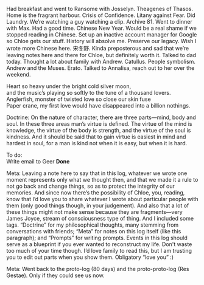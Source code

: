 Had breakfast and went to Ransome with Josselyn. Theagenes of Thasos. Home is the fragrant harbour. Crisis of Confidence. Litany against Fear. Did Laundry. We’re watching a guy watching a clip. Archive 81\. Went to dinner with Max. Had a good time. Chinese New Year. Would be a real shame if we stopped reading in Chinese. Set up an inactive account manager for Google so Chloe gets our stuff. History will absolve me. Preserve our legacy. Wish I wrote more Chinese here. 宋冬野. Kinda preposterous and sad that we’re leaving notes here and there for Chloe, but definitely worth it. Talked to dad today. Thought a lot about family with Andrew. Catullus. People symbolism. Andrew and the Muses. Erato. Talked to Annalisa, reach out to her over the weekend. 

Heart so heavy under the bright cold silver moon,   
and the music’s playing so softly to the tune of a thousand lovers.  
Anglerfish, monster of twisted love so close our skin fuse  
Paper crane, my first love would have disappeared into a billion nothings.

Doctrine: On the nature of character, there are three parts—mind, body and soul. In these three areas man’s virtue is defined. The virtue of the mind is knowledge, the virtue of the body is strength, and the virtue of the soul is kindness. And it should be said that to gain virtue is easiest in mind and hardest in soul, for a man is kind not when it is easy, but when it is hard.

To do:  
Write email to Geer **Done**

Meta: Leaving a note here to say that in this log, whatever we wrote one moment represents only what we thought then, and that we made it a rule to not go back and change things, so as to protect the integrity of our memories. And since now there’s the possibility of Chloe, you, reading, know that I’d love you to share whatever I wrote about particular people with them (only good things though, in your judgement). And also that a lot of these things might not make sense because they are fragments—very James Joyce, stream of consciousness type of thing. And I included some tags. “Doctrine” for my philosophical thoughts, many stemming from conversations with friends; “Meta” for notes on this log itself (like this paragraph); and “Prompts” for writing prompts. Events in this log should serve as a blueprint if you ever wanted to reconstruct my life. Don't waste too much of your time though. I’d love family to read this, but I am trusting you to edit out parts when you show them. Obligatory “love you” :)

Meta: Went back to the proto-log (80 days) and the proto-proto-log (Res Gestae). Only if they could see us now.